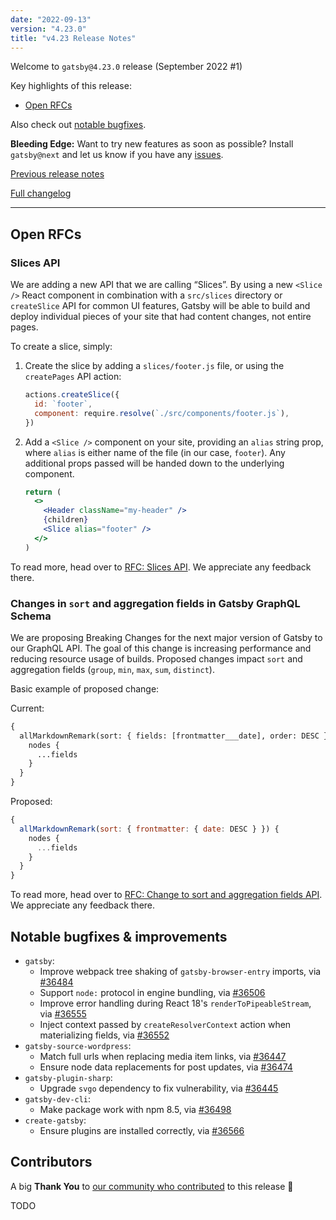 ```yaml
---
date: "2022-09-13"
version: "4.23.0"
title: "v4.23 Release Notes"
---
```


Welcome to `gatsby@4.23.0` release (September 2022 #1)

Key highlights of this release:

- [Open RFCs](#open-rfcs)

Also check out [notable bugfixes](#notable-bugfixes--improvements).

**Bleeding Edge:** Want to try new features as soon as possible? Install `gatsby@next` and let us know if you have any [issues](https://github.com/gatsbyjs/gatsby/issues).

[Previous release notes](/docs/reference/release-notes/v4.22)

[Full changelog][full-changelog]

---

## Open RFCs

### Slices API

We are adding a new API that we are calling “Slices”. By using a new `<Slice />` React component in combination with a `src/slices` directory or `createSlice` API for common UI features, Gatsby will be able to build and deploy individual pieces of your site that had content changes, not entire pages.

To create a slice, simply:

1. Create the slice by adding a `slices/footer.js` file, or using the `createPages` API action:

   ```js
   actions.createSlice({
     id: `footer`,
     component: require.resolve(`./src/components/footer.js`),
   })
   ```

2. Add a `<Slice />` component on your site, providing an `alias` string prop, where `alias` is either name of the file (in our case, `footer`). Any additional props passed will be handed down to the underlying component.

   ```jsx
   return (
     <>
       <Header className="my-header" />
       {children}
       <Slice alias="footer" />
     </>
   )
   ```

To read more, head over to [RFC: Slices API](https://github.com/gatsbyjs/gatsby/discussions/36339). We appreciate any feedback there.

### Changes in `sort` and aggregation fields in Gatsby GraphQL Schema

We are proposing Breaking Changes for the next major version of Gatsby to our GraphQL API. The goal of this change is increasing performance and reducing resource usage of builds. Proposed changes impact `sort` and aggregation fields (`group`, `min`, `max`, `sum`, `distinct`).

Basic example of proposed change:

Current:

```graphql
{
  allMarkdownRemark(sort: { fields: [frontmatter___date], order: DESC }) {
    nodes {
      ...fields
    }
  }
}
```

Proposed:

```jsx
{
  allMarkdownRemark(sort: { frontmatter: { date: DESC } }) {
    nodes {
      ...fields
    }
  }
}
```

To read more, head over to [RFC: Change to sort and aggregation fields API](https://github.com/gatsbyjs/gatsby/discussions/36242). We appreciate any feedback there.

## Notable bugfixes & improvements

- `gatsby`:
  - Improve webpack tree shaking of `gatsby-browser-entry` imports, via [#36484](https://github.com/gatsbyjs/gatsby/pull/36484)
  - Support `node:` protocol in engine bundling, via [#36506](https://github.com/gatsbyjs/gatsby/pull/36506)
  - Improve error handling during React 18's `renderToPipeableStream`, via [#36555](https://github.com/gatsbyjs/gatsby/pull/36555)
  - Inject context passed by `createResolverContext` action when materializing fields, via [#36552](https://github.com/gatsbyjs/gatsby/pull/36552)
- `gatsby-source-wordpress`:
  - Match full urls when replacing media item links, via [#36447](https://github.com/gatsbyjs/gatsby/pull/36447)
  - Ensure node data replacements for post updates, via [#36474](https://github.com/gatsbyjs/gatsby/pull/36474)
- `gatsby-plugin-sharp`:
  - Upgrade `svgo` dependency to fix vulnerability, via [#36445](https://github.com/gatsbyjs/gatsby/pull/36445)
- `gatsby-dev-cli`:
  - Make package work with npm 8.5, via [#36498](https://github.com/gatsbyjs/gatsby/pull/36498)
- `create-gatsby`:
  - Ensure plugins are installed correctly, via [#36566](https://github.com/gatsbyjs/gatsby/pull/36566)

## Contributors

A big **Thank You** to [our community who contributed][full-changelog] to this release 💜

TODO

[full-changelog]: https://github.com/gatsbyjs/gatsby/compare/gatsby@4.23.0-next.0...gatsby@4.23.0

